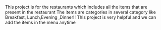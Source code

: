 This project is for the restaurants which includes all the items that are present in the restaurant 
The items are categories in several category like Breakfast, Lunch,Evening ,Dinner!!
This project is very helpful  and we can add the items in the menu anytime
